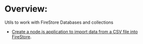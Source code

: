# Overview:

Utils to work with FireStore Databases and collections

- [Create a node.js application to import data from a CSV file into FireStore](./code-base/import-csv-to-firestore/README.md).